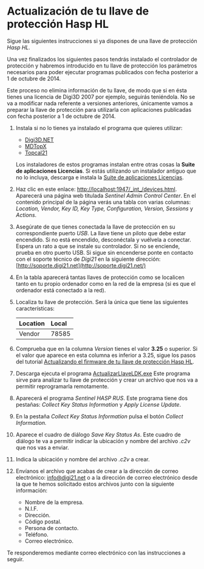# Actualización de tu llave de protección Hasp HL

Sigue las siguientes instrucciones si ya dispones de una llave de protección _Hasp HL._

  
Una vez finalizados los siguientes pasos tendrás instalado el controlador de protección y habremos introducido en tu llave de protección los parámetros necesarios para poder ejecutar programas publicados con fecha posterior a 1 de octubre de 2014.

Este proceso no elimina información de tu llave, de modo que si en ésta tienes una licencia de Digi3D 2007 por ejemplo, seguirás teniéndola. No se va a modificar nada referente a versiones anteriores, únicamente vamos a preparar la llave de protección para utilizarla con aplicaciones publicadas con fecha posterior a 1 de octubre de 2014.

1. Instala si no lo tienes ya instalado el programa que quieres utilizar:  


   * [Digi3D.NET](https://www.digi21.net/Digi3D/Download)
   * [MDTopX](https://www.digi21.net/MDTop/Download)
   * [Topcal21](https://www.digi21.net/Topcal21/Download)

   Los instaladores de estos programas instalan entre otras cosas la **Suite de aplicaciones Licencias**. Si estás utilizando un instalador antiguo que no lo incluya, descarga e instala la [Suite de aplicaciones Licencias](https://digi21.blob.core.windows.net/download/SetupSuiteLicencias_es-ES.exe).

2. Haz clic en este enlace: [http://localhost:1947/\_int\_/devices.html](http://localhost:1947/_int_/devices.html). Aparecerá una página web titulada _Sentinel Admin Control Center_. En el contenido principal de la página verás una tabla con varias columnas: _Location, Vendor, Key ID, Key Type, Configuration, Version, Sessions_ y _Actions_.
3. Asegúrate de que tienes conectada la llave de protección en su correspondiente puerto _USB_. La llave tiene un piloto que debe estar encendido. Si no está encendido, desconéctala y vuélvela a conectar. Espera un rato a que se instale su controlador. Si no se enciende, prueba en otro puerto USB. Si sigue sin encenderse ponte en contacto con el soporte técnico de _Digi21_ en la siguiente dirección: [http://soporte.digi21.net](http://soporte.digi21.net/)
4. En la tabla aparecerá tantas llaves de protección como se localicen tanto en tu propio ordenador como en la red de la empresa \(si es que el ordenador está conectado a la red\).
5. Localiza tu llave de protección. Será la única que tiene las siguientes características:  


   | Location | Local |
   | :--- | :--- |
   | Vendor | 78585 |

6. Comprueba que en la columna _Version_ tienes el valor **3.25** o superior. Si el valor que aparece en esta columna es inferior a 3.25, sigue los pasos del tutorial [Actualizando el firmware de tu llave de protección Hasp HL](actualizando-firmware.md).
7. Descarga ejecuta el programa [ActualizarLlaveLDK.exe](http://digi21.blob.core.windows.net/download/ActualizarLlaveLDK.exe) Este programa sirve para analizar tu llave de protección y crear un archivo que nos va a permitir reprogramarla remotamente.
8. Aparecerá el programa _Sentinel HASP RUS_. Este programa tiene dos pestañas: _Collect Key Status Information_ y _Apply License Update_.
9. En la pestaña _Collect Key Status Information_ pulsa el botón _Collect Information._
10. Aparece el cuadro de diálogo _Save Key Status As_. Este cuadro de diálogo te va a permitir indicar la ubicación y nombre del archivo _.c2v_ que nos vas a enviar.
11. Indica la ubicación y nombre del archivo _.c2v_ a crear.
12. Envíanos el archivo que acabas de crear a la dirección de correo electrónico: [info@digi21.net](mailto:info@digi21.net) o a la dirección de correo electrónico desde la que te hemos solicitado estos archivos junto con la siguiente información:
    * Nombre de la empresa.
    * N.I.F.
    * Dirección.
    * Código postal.
    * Persona de contacto.
    * Teléfono.
    * Correo electrónico.

Te responderemos mediante correo electrónico con las instrucciones a seguir.



